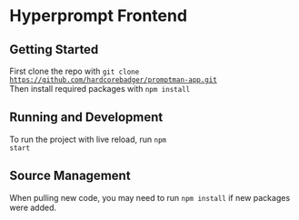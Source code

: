 # Hyperprompt Frontend

## Getting Started
First clone the repo with <code>git clone https://github.com/hardcorebadger/promptman-app.git</code><br>
Then install required packages with <code>npm install</code>

## Running and Development
To run the project with live reload, run <code>npm start</code><br>

## Source Management
When pulling new code, you may need to run <code>npm install</code> if new packages were added.

